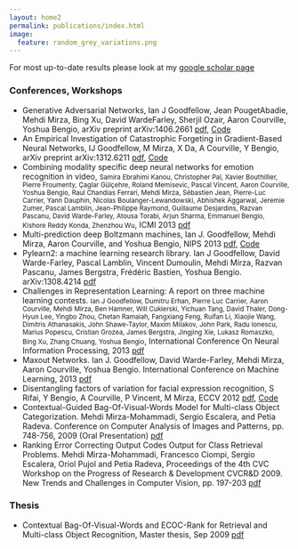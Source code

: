 ```yaml
---
layout: home2
permalink: publications/index.html
image:
  feature: random_grey_variations.png
---
```

For most up-to-date results please look at my <a href="http://scholar.google.ca/citations?hl=en&user=c646VbAAAAAJ">google scholar page</a>

### Conferences, Workshops

* Generative Adversarial Networks, Ian J Goodfellow, Jean Pouget­Abadie, Mehdi Mirza, Bing Xu, 
David Warde­Farley, Sherjil Ozair, Aaron Courville, Yoshua Bengio, arXiv preprint arXiv:1406.2661 
<a href="http://arxiv.org/pdf/1406.2661v1">pdf</a>, <a href="https://github.com/goodfeli/adversarial">Code</a>
* An Empirical Investigation of Catastrophic Forgeting in Gradient-Based Neural Networks, IJ Goodfellow, M Mirza, X Da, A Courville, Y Bengio, arXiv preprint arXiv:1312.6211 <a href="http://arxiv.org/pdf/1312.6211v1">pdf</a>, <a href="https://github.com/goodfeli/forgetting">Code</a>
* Combining modality specific deep neural networks for emotion recognition in video, <small>Samira Ebrahimi Kanou, Christopher Pal, Xavier Bouthillier, Pierre Froumenty, Çaglar Gülçehre, Roland Memisevic, Pascal Vincent, Aaron Courville, Yoshua Bengio, Raul Chandias Ferrari, Mehdi Mirza, Sébastien Jean, Pierre-Luc Carrier, Yann Dauphin, Nicolas Boulanger-Lewandowski, Abhishek Aggarwal, Jeremie Zumer, Pascal Lamblin, Jean-Philippe Raymond, Guillaume Desjardins, Razvan Pascanu, David Warde-Farley, Atousa Torabi, Arjun Sharma, Emmanuel Bengio, Kishore Reddy Konda, Zhenzhou Wu</small>, ICMI 2013 <a href="http://www.professeurs.polymtl.ca/christopher.pal/icmi2013/icmi2013_grand_challenge_winner.pdf">pdf</a>
* Multi-prediction deep Boltzmann machines, Ian J. Goodfellow, Mehdi Mirza, Aaron Courville, and Yoshua Bengio, NIPS 2013 <a href="http://media.nips.cc/nipsbooks/nipspapers/paper_files/nips26/349.pdf">pdf</a>, <a href="http://www-etud.iro.umontreal.ca/~goodfeli/mp_dbm.html">Code</a>
* Pylearn2: a machine learning research library. Ian J Goodfellow, David Warde-Farley, Pascal Lamblin, Vincent Dumoulin, Mehdi Mirza, Razvan Pascanu, James Bergstra, Frédéric Bastien, Yoshua Bengio. arXiv:1308.4214 <a href="http://arxiv.org/pdf/1308.4214v1">pdf</a>
* Challenges in Representation Learning: A report on three machine learning contests. <small>Ian J Goodfellow, Dumitru Erhan, Pierre Luc Carrier, Aaron Courville, Mehdi Mirza, Ben Hamner, Will Cukierski, Yichuan Tang, David Thaler, Dong-Hyun Lee, Yingbo Zhou, Chetan Ramaiah, Fangxiang Feng, Ruifan Li, Xiaojie Wang, Dimitris Athanasakis, John Shawe-Taylor, Maxim Milakov, John Park, Radu Ionescu, Marius Popescu, Cristian Grozea, James Bergstra, Jingjing Xie, Lukasz Romaszko, Bing Xu, Zhang Chuang, Yoshua Bengio</small>, International Conference On Neural Information Processing, 2013 <a href="http://arxiv.org/pdf/1307.0414v1">pdf</a>
* Maxout Networks. Ian J. Goodfellow, David Warde-Farley, Mehdi Mirza, Aaron Courville, Yoshua Bengio. International Conference on Machine Learning, 2013 <a href="http://jmlr.org/proceedings/papers/v28/goodfellow13.pdf">pdf</a>
* Disentangling factors of variation for facial expression recognition, S Rifai, Y Bengio, A Courville, P Vincent, M Mirza, ECCV 2012 <a href="http://www-etud.iro.umontreal.ca/~rifaisal/material/rifai_eccv_2012.pdf">pdf</a>, <a href="https://github.com/srifai/cda">Code</a>
* Contextual-Guided Bag-Of-Visual-Words Model for Multi-class Object Categorization. Mehdi Mirza-Mohammadi, Sergio Escalera, and Petia Radeva. Conference on Computer Analysis of Images and Patterns, pp. 748-756, 2009 (Oral Presentation) <a href="http://www-etud.iro.umontreal.ca/~mirzamom/caip2009.pdf">pdf</a>
* Ranking Error Correcting Output Codes Output for Class Retrieval Problems. Mehdi Mirza-Mohammadi, Francesco Ciompi, Sergio Escalera, Oriol Pujol and Petia Radeva, Proceedings of the 4th CVC Workshop on the Progress of Research & Development CVCR&D 2009. New Trends and Challenges in Computer Vision, pp. 197-203 <a href="http://www-etud.iro.umontreal.ca/~mirzamom/cvcrd2009.pdf">pdf</a>

### Thesis

* Contextual Bag-Of-Visual-Words and ECOC-Rank for Retrieval and Multi-class Object Recognition, Master thesis, Sep 2009 <a href="http://www-etud.iro.umontreal.ca/~mirzamom/master.pdf">pdf</a>
